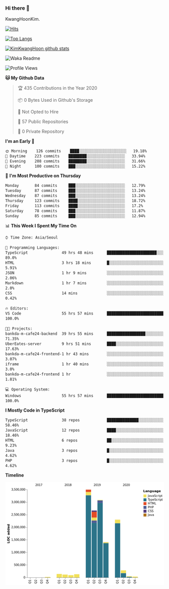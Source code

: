 ### Hi there 👋

KwangHoonKim.

[![Hits](https://hits.seeyoufarm.com/api/count/incr/badge.svg?url=https%3A%2F%2Fgithub.com%2Frhkdgns95)](https://hits.seeyoufarm.com)  

[![Top Langs](https://github-readme-stats.vercel.app/api/top-langs/?username=rhkdgns95&layout=compact)](https://github.com/anuraghazra/github-readme-stats)   

[![KimKwangHoon github stats](https://github-readme-stats.vercel.app/api?username=rhkdgns95&show_icons=true)](https://github.com/anuraghazra/github-readme-stats)  



<!--
**rhkdgns95/rhkdgns95** is a ✨ _special_ ✨ repository because its `README.md` (this file) appears on your GitHub profile.

Here are some ideas to get you started:

- 🔭 I’m currently working on ...
- 🌱 I’m currently learning ...
- 👯 I’m looking to collaborate on ...
- 🤔 I’m looking for help with ...
- 💬 Ask me about ...
- 📫 How to reach me: ...
- 😄 Pronouns: ...
- ⚡ Fun fact: ...
-->



![Waka Readme](https://github.com/rhkdgns95/rhkdgns95/workflows/Waka%20Readme/badge.svg)
<!--START_SECTION:waka-->
![Profile Views](http://img.shields.io/badge/Profile%20Views-13-blue)

**🐱 My Github Data** 

> 🏆 435 Contributions in the Year 2020
 > 
> 📦 0 Bytes Used in Github's Storage 
 > 
> 🚫 Not Opted to Hire
 > 
> 📜 57 Public Repositories
 > 
> 🔑 0 Private Repository 
 > 
**I'm an Early 🐤** 

```text
🌞 Morning    126 commits    ████░░░░░░░░░░░░░░░░░░░░░   19.18% 
🌆 Daytime    223 commits    ████████░░░░░░░░░░░░░░░░░   33.94% 
🌃 Evening    208 commits    ████████░░░░░░░░░░░░░░░░░   31.66% 
🌙 Night      100 commits    ███░░░░░░░░░░░░░░░░░░░░░░   15.22%

```
📅 **I'm Most Productive on Thursday** 

```text
Monday       84 commits     ███░░░░░░░░░░░░░░░░░░░░░░   12.79% 
Tuesday      87 commits     ███░░░░░░░░░░░░░░░░░░░░░░   13.24% 
Wednesday    87 commits     ███░░░░░░░░░░░░░░░░░░░░░░   13.24% 
Thursday     123 commits    ████░░░░░░░░░░░░░░░░░░░░░   18.72% 
Friday       113 commits    ████░░░░░░░░░░░░░░░░░░░░░   17.2% 
Saturday     78 commits     ███░░░░░░░░░░░░░░░░░░░░░░   11.87% 
Sunday       85 commits     ███░░░░░░░░░░░░░░░░░░░░░░   12.94%

```


📊 **This Week I Spent My Time On** 

```text
⌚︎ Time Zone: Asia/Seoul

💬 Programming Languages: 
TypeScript               49 hrs 48 mins      ██████████████████████░░░   89.0% 
HTML                     3 hrs 18 mins       █░░░░░░░░░░░░░░░░░░░░░░░░   5.91% 
JSON                     1 hr 9 mins         ░░░░░░░░░░░░░░░░░░░░░░░░░   2.06% 
Markdown                 1 hr 7 mins         ░░░░░░░░░░░░░░░░░░░░░░░░░   2.0% 
CSS                      14 mins             ░░░░░░░░░░░░░░░░░░░░░░░░░   0.42%

🔥 Editors: 
VS Code                  55 hrs 57 mins      █████████████████████████   100.0%

🐱‍💻 Projects: 
bankda-m-cafe24-backend  39 hrs 55 mins      █████████████████░░░░░░░░   71.35% 
UberEates-server         9 hrs 51 mins       ████░░░░░░░░░░░░░░░░░░░░░   17.63% 
bankda-m-cafe24-frontend-1 hr 43 mins        ░░░░░░░░░░░░░░░░░░░░░░░░░   3.07% 
iframe                   1 hr 40 mins        ░░░░░░░░░░░░░░░░░░░░░░░░░   3.0% 
bankda-m-cafe24-frontend 1 hr                ░░░░░░░░░░░░░░░░░░░░░░░░░   1.81%

💻 Operating System: 
Windows                  55 hrs 57 mins      █████████████████████████   100.0%

```

**I Mostly Code in TypeScript** 

```text
TypeScript               38 repos            ██████████████░░░░░░░░░░░   58.46% 
JavaScript               12 repos            ████░░░░░░░░░░░░░░░░░░░░░   18.46% 
HTML                     6 repos             ██░░░░░░░░░░░░░░░░░░░░░░░   9.23% 
Java                     3 repos             █░░░░░░░░░░░░░░░░░░░░░░░░   4.62% 
PHP                      3 repos             █░░░░░░░░░░░░░░░░░░░░░░░░   4.62%

```


**Timeline**

![Chart not found](https://github.com/rhkdgns95/rhkdgns95/blob/master/charts/bar_graph.png) 


<!--END_SECTION:waka-->
